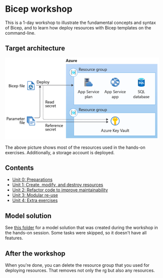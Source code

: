 # Bicep workshop

This is a 1-day workshop to illustrate the fundamental concepts and syntax of Bicep, and to learn how deploy resources with Bicep templates on the command-line.

## Target architecture

![Target architecture](https://github.com/mikkokallio/bicep-workshop/blob/main/images/architecture.png)

The above picture shows most of the resources used in the hands-on exercises. Additionally, a storage account is deployed.

## Contents

- [Unit 0: Preparations](https://github.com/mikkokallio/bicep-workshop/blob/main/docs/unit_0.md)
- [Unit 1: Create, modify, and destroy resources](https://github.com/mikkokallio/bicep-workshop/blob/main/docs/unit_1.md)
- [Unit 2: Refactor code to improve maintainability](https://github.com/mikkokallio/bicep-workshop/blob/main/docs/unit_2.md)
- [Unit 3: Modular re-use](https://github.com/mikkokallio/bicep-workshop/blob/main/docs/unit_3.md)
- [Unit 4: Extra exercises](https://github.com/mikkokallio/bicep-workshop/blob/main/docs/unit_4.md)

## Model solution

See [this folder](https://github.com/mikkokallio/bicep-workshop/blob/main/code/) for a model solution that was created during the workshop in the hands-on session. Some tasks were skipped, so it doesn't have all features.

## After the workshop

When you're done, you can delete the resource group that you used for deploying resources. That removes not only the rg but also any resources.

